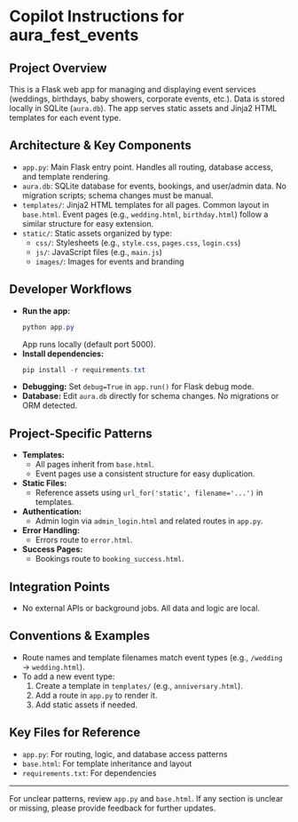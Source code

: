 # Copilot Instructions for aura_fest_events

## Project Overview
This is a Flask web app for managing and displaying event services (weddings, birthdays, baby showers, corporate events, etc.). Data is stored locally in SQLite (`aura.db`). The app serves static assets and Jinja2 HTML templates for each event type.

## Architecture & Key Components
- `app.py`: Main Flask entry point. Handles all routing, database access, and template rendering.
- `aura.db`: SQLite database for events, bookings, and user/admin data. No migration scripts; schema changes must be manual.
- `templates/`: Jinja2 HTML templates for all pages. Common layout in `base.html`. Event pages (e.g., `wedding.html`, `birthday.html`) follow a similar structure for easy extension.
- `static/`: Static assets organized by type:
  - `css/`: Stylesheets (e.g., `style.css`, `pages.css`, `login.css`)
  - `js/`: JavaScript files (e.g., `main.js`)
  - `images/`: Images for events and branding

## Developer Workflows
- **Run the app:**
  ```powershell
  python app.py
  ```
  App runs locally (default port 5000).
- **Install dependencies:**
  ```powershell
  pip install -r requirements.txt
  ```
- **Debugging:**
  Set `debug=True` in `app.run()` for Flask debug mode.
- **Database:**
  Edit `aura.db` directly for schema changes. No migrations or ORM detected.

## Project-Specific Patterns
- **Templates:**
  - All pages inherit from `base.html`.
  - Event pages use a consistent structure for easy duplication.
- **Static Files:**
  - Reference assets using `url_for('static', filename='...')` in templates.
- **Authentication:**
  - Admin login via `admin_login.html` and related routes in `app.py`.
- **Error Handling:**
  - Errors route to `error.html`.
- **Success Pages:**
  - Bookings route to `booking_success.html`.

## Integration Points
- No external APIs or background jobs. All data and logic are local.

## Conventions & Examples
- Route names and template filenames match event types (e.g., `/wedding` → `wedding.html`).
- To add a new event type:
  1. Create a template in `templates/` (e.g., `anniversary.html`).
  2. Add a route in `app.py` to render it.
  3. Add static assets if needed.

## Key Files for Reference
- `app.py`: For routing, logic, and database access patterns
- `base.html`: For template inheritance and layout
- `requirements.txt`: For dependencies

---

For unclear patterns, review `app.py` and `base.html`. If any section is unclear or missing, please provide feedback for further updates.
